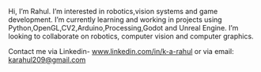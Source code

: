 Hi, I’m Rahul. I’m interested in robotics,vision systems and game development. I’m currently learning and working in projects using Python,OpenGL,CV2,Arduino,Processing,Godot and Unreal Engine. I’m looking to collaborate on robotics, computer vision and computer graphics.

Contact me via Linkedin- www.linkedin.com/in/k-a-rahul or via email: karahul209@gmail.com



